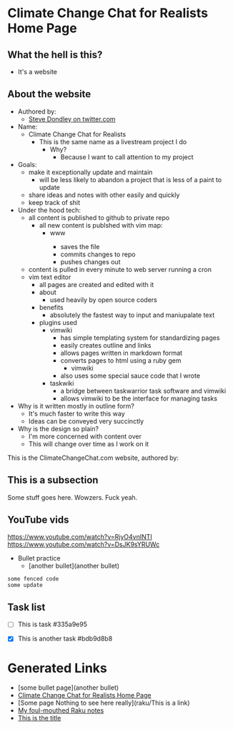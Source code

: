 # Climate Change Chat for Realists Home Page

## What the hell is this?
* It's a website

## About the website
* Authored by:
    * [Steve Dondley on twitter.com](https://twitter.com/steve_dondley)
* Name:
    * Climate Change Chat for Realists
        * This is the same name as a livestream project I do 
            * Why? 
                * Because I want to call attention to my project
* Goals:
    * make it exceptionally update and maintain
        * will be less likely to abandon a project that is less of a paint to update 
    * share ideas and notes with other easily and quickly
    * keep track of shit
* Under the hood tech:
    * all content is published to github to private repo
        * all new content is publshed with vim map:
            * <leader>www 
                * saves the file 
                * commits changes to repo
                * pushes changes out
    * content is pulled in every minute to web server running a cron
    * vim text editor
        * all pages are created and edited with it
        * about
            * used heavily by open source coders 
        * benefits 
            * absolutely the fastest way to input and maniupalate text 
        * plugins used
            * vimwiki
                * has simple templating system for standardizing pages 
                * easily creates outline and links
                * allows pages written in markdown format
                * converts pages to html using a ruby gem
                    * vimwiki 
                * also uses some special sauce code that I wrote
            * taskwiki
                * a bridge between taskwarrior task software and vimwiki 
                * allows vimwiki to be the interface for managing tasks
* Why is it written mostly in outline form?
    * It's much faster to write this way
    * Ideas can be conveyed very succinctly
* Why is the design so plain?
    * I'm more concerned with content over
    * This will change over time as I work on it 
    
This is the ClimateChangeChat.com website, authored by:

## This is a subsection

Some stuff goes here. Wowzers. Fuck yeah.

## YouTube vids

https://www.youtube.com/watch?v=RjyO4vnINTI
https://www.youtube.com/watch?v=DsJK9sYRUWc

* Bullet practice
    * [another bullet](another bullet) 

```
some fenced code
some update
```

## Task list
* [ ] This is task  #335a9e95
* [X] This is another task  #bdb9d8b8

     

# Generated Links

- [some bullet page](another bullet)
- [Climate Change Chat for Realists Home Page](index)
- [Some page Nothing to see here really](raku/This is a link)
- [My foul-mouthed Raku notes](raku/index)
- [This is the title](twitter/markdown)
